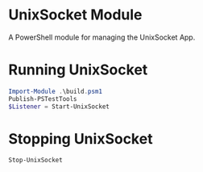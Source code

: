 # UnixSocket Module

A PowerShell module for managing the UnixSocket App.

# Running UnixSocket

```powershell
Import-Module .\build.psm1
Publish-PSTestTools
$Listener = Start-UnixSocket
```

# Stopping UnixSocket

```powershell
Stop-UnixSocket
```
